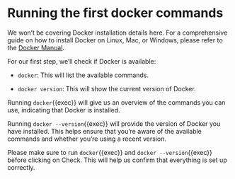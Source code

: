 # Running the first docker commands

We won’t be covering Docker installation details here. For a comprehensive guide on how to install Docker on Linux, Mac, or Windows, please refer to the [Docker Manual](https://docs.docker.com/engine/install/).

For our first step, we’ll check if Docker is available:

- `docker`: This will list the available commands.

- `docker version`: This will show the current version of Docker.

Running `docker`{{exec}} will give us an overview of the commands you can use, indicating that Docker is installed.

Running `docker --version`{{exec}} will provide the version of Docker you have installed. This helps ensure that you’re aware of the available commands and whether you’re using a recent version.

Please make sure to run `docker`{{exec}} and `docker --version`{{exec}} before clicking on Check. This will help us confirm that everything is set up correctly.



